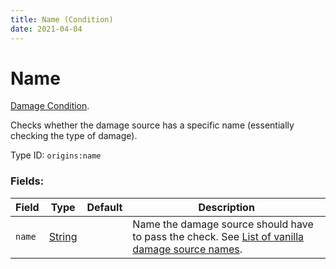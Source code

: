 ```yaml
---
title: Name (Condition)
date: 2021-04-04
---
```

# Name

[Damage Condition](../damage_conditions.md).

Checks whether the damage source has a specific name (essentially checking the type of damage).

Type ID: `origins:name`

### Fields:

Field  | Type | Default | Description
-------|------|---------|-------------
`name` | [String](../data_types/string.md) | |  Name the damage source should have to pass the check. See [List of vanilla damage source names](../misc/vanilla_damage_sources.md).
